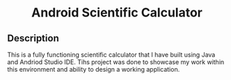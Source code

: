 # <p align=center>Android Scientific Calculator</p>
 
 ## Description
 This is a fully functioning scientific calculator that I have built using Java and Andriod Studio IDE. Tihs project was done to showcase my work within this environment and ability to design a working application. 
